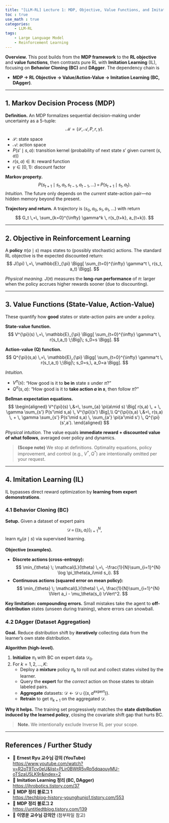 ```yaml
---
title: "[LLM-RL] Lecture 1: MDP, Objective, Value Functions, and Imitation Learning"
toc : true
use_math : true
categories:
	- LLM-RL
tags:
	- Large Language Model
	- Reinforcement Learning
---
```


**Overview.** This post builds from the **MDP framework** to the **RL objective** and **value functions**, then contrasts pure RL with **Imitation Learning** (IL), focusing on **Behavior Cloning (BC)** and **DAgger**. The dependency chain is  
- **MDP → RL Objective → Value/Action-Value → Imitation Learning (BC, DAgger)**.

---

## 1. Markov Decision Process (MDP)

**Definition.** An MDP formalizes sequential decision-making under uncertainty as a 5-tuple:
$$
\mathcal{M} = (\mathcal{S},\, \mathcal{A},\, P,\, r,\, \gamma).
$$

- $\mathcal{S}$: state space  
- $\mathcal{A}$: action space  
- $P(s'\mid s,a)$: transition kernel (probability of next state $s'$ given current $(s,a)$)  
- $r(s,a) \in \mathbb{R}$: reward function  
- $\gamma \in [0,1)$: discount factor

**Markov property.**
$$
P(s_{t+1}\mid s_t,a_t, s_{t-1},a_{t-1},\ldots) \,=\, P(s_{t+1}\mid s_t,a_t).
$$
*Intuition.* The future only depends on the *current* state-action pair—no hidden memory beyond the present.

**Trajectory and return.** A trajectory is $(s_0,a_0,s_1,a_1,\ldots)$ with return
$$
G_t \,=\, \sum_{k=0}^{\infty} \gamma^k \, r(s_{t+k}, a_{t+k}).
$$

---

## 2. Objective in Reinforcement Learning

A **policy** $\pi(a\mid s)$ maps states to (possibly stochastic) actions. The standard RL objective is the expected discounted return:
$$
J(\pi) \,=\, \mathbb{E}_{\pi} \Bigg[ \sum_{t=0}^{\infty} \gamma^t \, r(s_t, a_t) \Bigg].
$$

*Physical meaning.* $J(\pi)$ measures the **long-run performance** of $\pi$: larger when the policy accrues higher rewards sooner (due to discounting).

---

## 3. Value Functions (State-Value, Action-Value)

These quantify how **good** states or state-action pairs are under a policy.

**State-value function.**
$$
V^{\pi}(s) \,=\, \mathbb{E}_{\pi} \Bigg[ \sum_{t=0}^{\infty} \gamma^t \, r(s_t,a_t) \;\Big|\; s_0=s \Bigg].
$$

**Action-value (Q) function.**
$$
Q^{\pi}(s,a) \,=\, \mathbb{E}_{\pi} \Bigg[ \sum_{t=0}^{\infty} \gamma^t \, r(s_t,a_t) \;\Big|\; s_0=s,\, a_0=a \Bigg].
$$

*Intuition.*
- $V^{\pi}(s)$: “How good is it to **be in** state $s$ under $\pi$?”  
- $Q^{\pi}(s,a)$: “How good is it to **take action $a$ in $s$**, then follow $\pi$?”

**Bellman expectation equations.**
$$
\begin{aligned}
V^{\pi}(s) \,&=\, \sum_{a} \pi(a\mid s) \Big[ r(s,a) \, + \, \gamma \sum_{s'} P(s'\mid s,a) \, V^{\pi}(s') \Big],\\
Q^{\pi}(s,a) \,&=\, r(s,a) \, + \, \gamma \sum_{s'} P(s'\mid s,a) \, \sum_{a'} \pi(a'\mid s') \, Q^{\pi}(s',a').
\end{aligned}
$$

*Physical intuition.* The value equals **immediate reward + discounted value of what follows**, averaged over policy and dynamics.

> **(Scope note)** We stop at definitions. Optimality equations, policy improvement, and control (e.g., $V^*, Q^*$) are intentionally omitted per your request.

---

## 4. Imitation Learning (IL)

IL bypasses direct reward optimization by **learning from expert demonstrations**.

### 4.1 Behavior Cloning (BC)

**Setup.** Given a dataset of expert pairs
$$
\mathcal{D} \,=\, \{(s_i, a_i)\}_{i=1}^{N},
$$
learn $\pi_\theta(a\mid s)$ via supervised learning.

**Objective (examples).**
- **Discrete actions (cross-entropy):**
  $$
  \min_{\theta} \; \mathcal{L}(\theta) \,=\, -\frac{1}{N}\sum_{i=1}^{N} \log \pi_\theta(a_i\mid s_i).
  $$
- **Continuous actions (squared error on mean policy):**
  $$
  \min_{\theta} \; \mathcal{L}(\theta) \,=\, \frac{1}{N}\sum_{i=1}^{N} \lVert a_i - \mu_\theta(s_i) \rVert^2.
  $$

**Key limitation: compounding errors.** Small mistakes take the agent to **off-distribution** states (unseen during training), where errors can snowball.

### 4.2 DAgger (Dataset Aggregation)

**Goal.** Reduce distribution shift by **iteratively** collecting data from the learner’s own state distribution.

**Algorithm (high-level).**
1. **Initialize** $\pi_1$ with BC on expert data $\mathcal{D}_0$.
2. For $k=1,2,\ldots,K$:
   - Deploy a **mixture** policy $\pi_k$ to roll out and collect states visited by the learner.
   - Query the **expert** for the *correct* action on those states to obtain labeled pairs.
   - **Aggregate** datasets: $\mathcal{D} \leftarrow \mathcal{D} \cup \{(s,a^{\text{expert}})\}$.
   - **Retrain** to get $\pi_{k+1}$ on the aggregated $\mathcal{D}$.

**Why it helps.** The training set progressively matches the **state distribution induced by the learned policy**, closing the covariate shift gap that hurts BC.

> **Note.** We intentionally exclude Inverse RL per your scope.

---

## References / Further Study

- 🎥 **Ernest Ryu 교수님 강의 (YouTube)**  
  <https://www.youtube.com/watch?v=R2oT9Tcv0eU&list=PLir0BWtR5vRp5dqaouyMU-oTSzaU5LK9r&index=2>
- 📄 **Imitation Learning 정리 (BC, DAgger)**  
  <https://jhrobotics.tistory.com/37>
- 📄 **MDP 정리 블로그 1**  
  <https://techblog-history-younghunjo1.tistory.com/553>
- 📄 **MDP 정리 블로그 2**  
  <https://untitledtblog.tistory.com/139>
- 📑 **이영운 교수님 강의안** (첨부파일 참고)


